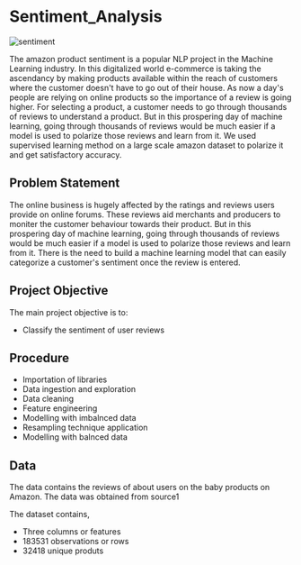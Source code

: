 # Sentiment_Analysis
![sentiment](https://user-images.githubusercontent.com/63692930/130998835-57cf6830-e5c2-4128-b756-b9ed4c4d7154.jpg)

The amazon product sentiment is a popular NLP project in the Machine Learning industry. In this digitalized world e-commerce is taking the ascendancy by making products available within the reach of customers where the customer doesn't have to go out of their house. As now a day's people are relying on online products so the importance of a review is going higher. For selecting a product, a customer needs to go through thousands of reviews to understand a product. But in this prospering day of machine learning, going through thousands of reviews would be much easier if a model is used to polarize those reviews and learn from it. We used supervised learning method on a large scale amazon dataset to polarize it and get satisfactory accuracy.

## Problem Statement
The online business is hugely affected by the ratings and reviews users provide on online forums. These reviews aid merchants and producers to moniter the customer behaviour towards their product. But in this prospering day of machine learning, going through thousands of reviews would be much easier if a model is used to polarize those reviews and learn from it. There is the need to build a machine learning model that can easily categorize a customer's sentiment once the review is entered.

## Project Objective
The main project objective is to:
* Classify the sentiment of user reviews

## Procedure
* Importation of libraries
* Data ingestion and exploration
* Data cleaning
* Feature engineering
* Modelling with imbalnced data
* Resampling technique application
* Modelling with balnced data

## Data
The data contains the reviews of about users on the baby products on Amazon. The data was obtained from source1

The dataset contains,

* Three columns or features
* 183531 observations or rows
* 32418 unique produts
